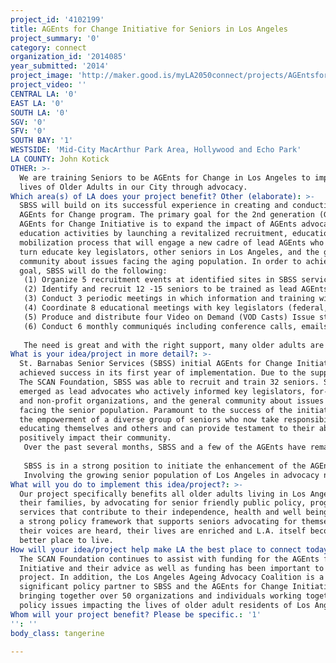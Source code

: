 ```yaml
---
project_id: '4102199'
title: AGEnts for Change Initiative for Seniors in Los Angeles
project_summary: '0'
category: connect
organization_id: '2014085'
year_submitted: '2014'
project_image: 'http://maker.good.is/myLA2050connect/projects/AGEntsforChange.html'
project_video: ''
CENTRAL LA: '0'
EAST LA: '0'
SOUTH LA: '0'
SGV: '0'
SFV: '0'
SOUTH BAY: '1'
WESTSIDE: 'Mid-City MacArthur Park Area, Hollywood and Echo Park'
LA COUNTY: John Kotick
OTHER: >-
  We are training Seniors to be AGEnts for Change in Los Angeles to improve the
  lives of Older Adults in our City through advocacy.
Which area(s) of LA does your project benefit? Other (elaborate): >-
  SBSS will build on its successful experience in creating and conducting the
  AGEnts for Change program. The primary goal for the 2nd generation (G2) of the
  AGEnts for Change Initiative is to expand the impact of AGEnts advocacy and
  education activities by launching a revitalized recruitment, education and
  mobilization process that will engage a new cadre of lead AGEnts who will in
  turn educate key legislators, other seniors in Los Angeles, and the general
  community about issues facing the aging population. In order to achieve this
  goal, SBSS will do the following:
   (1) Organize 5 recruitment events at identified sites in SBSS service area to engage the senior community.
   (2) Identify and recruit 12 -15 seniors to be trained as lead AGEnts. 
   (3) Conduct 3 periodic meetings in which information and training will be provided to lead AGEnts to keep their skills current.
   (4) Coordinate 8 educational meetings with key legislators (federal, state, and local) on topics relevant to the senior community. 
   (5) Produce and distribute four Video on Demand (VOD Casts) Issue statements.
   (6) Conduct 6 monthly communiqués including conference calls, emails, direct mail and newsletters distributed at the Senior Centers and community sites. 
   
   The need is great and with the right support, many older adults are willing and able to speak up for themselves and for the senior community at large.
What is your idea/project in more detail?: >-
  St. Barnabas Senior Services (SBSS) initial AGEnts for Change Initiative
  achieved success in its first year of implementation. Due to the support of
  The SCAN Foundation, SBSS was able to recruit and train 32 seniors. Six
  emerged as lead advocates who actively informed key legislators, for-profit
  and non-profit organizations, and the general community about issues that are
  facing the senior population. Paramount to the success of the initiative was
  the empowerment of a diverse group of seniors who now take responsibility for
  educating themselves and others and can provide testament to their ability to
  positively impact their community.
   Over the past several months, SBSS and a few of the AGEnts have remained active in their pursuit of preserving safety net services for seniors. In particular, these AGEnts have continued to support the efforts of the Los Angeles Aging Advocacy Coalition (LAAAC) by attending meetings, participating in conference calls and educating key legislators. During these interactions, it has become even more apparent that the impact of SBSS AGEnts can be improved through an enhanced recruitment, education and mobilization process that will engage additional AGEnts for Change. 
   
   SBSS is in a strong position to initiate the enhancement of the AGEnts Initiative, not only because of its solid record of community engagement, but also as a direct result of the recent expansion of its service area to include the neighborhoods of Hollywood, Griffith Park, Los Feliz, Silver Lake, Atwater Village and Chevy Chase as served by the Hollywood Senior Multipurpose Center (HSMPC). This expansion has doubled SBSS’ geographic reach and increased the number of seniors served annually from 8,000 to nearly 18,000. This expansion has provided SBSS with the opportunity to reach an entirely new group of seniors who have the potential to become advocates for themselves and for the senior community. The diversity of this community will further strengthen the efforts of the AGEnts Initiative as SBSS is able to recruit and engage seniors who are representative of the cultural, linguistic and social richness of Los Angeles.
   Involving the growing senior population of Los Angeles in advocacy not only contributes to their well being, but helps make L.A. a great place in which to live and age with dignity. By 2050, our population of seniors will have increased dramatically and investing in sound policy and advocacy now, will contribute to a vibrant L.A. in 2050
What will you do to implement this idea/project?: >-
  Our project specifically benefits all older adults living in Los Angeles and
  their families, by advocating for senior friendly public policy, programs and
  services that contribute to their independence, health and well being. Through
  a strong policy framework that supports seniors advocating for themselves,
  their voices are heard, their lives are enriched and L.A. itself becomes a
  better place to live.
How will your idea/project help make LA the best place to connect today? In LA2050?: >-
  The SCAN Foundation continues to assist with funding for the AGEnts for Change
  Initiative and their advice as well as funding has been important to our
  project. In addition, the Los Angeles Ageing Advocacy Coalition is a
  significant policy partner to SBSS and the AGEnts for Change Initiative,
  bringing together over 50 organizations and individuals working together on
  policy issues impacting the lives of older adult residents of Los Angeles.
Whom will your project benefit? Please be specific.: '1'
'': ''
body_class: tangerine

---
```


